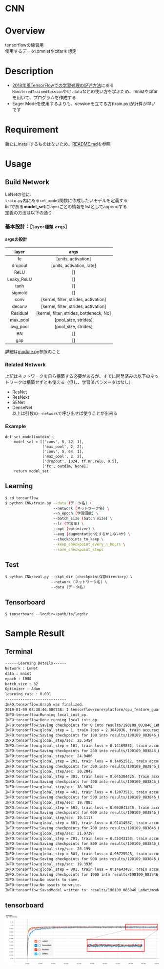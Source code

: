CNN
====

# Overview
tensorflowの練習用  
使用するデータはmnistやcifarを想定

# Description
- [2018年風TensorFlowでの学習処理の記述方法](http://ksksksks2.hatenadiary.jp/entry/20181008/1538994843)にある```MoniteredTrainedSession```や```tf.data```などの使い方を学ぶため、mnistやcifarを用いて、プログラムを作成する
- Eager Modeを使用するよりも、sessionを立てる方(train.py)が計算が早いです

# Requirement
新たにinstallするものはないため、[README.md](../README.md)を参照

# Usage
## Build Network
LeNetの他に、  
```train.py```内にある```set_model```関数に作成したいモデルを定義する  
listである**model_set**にlayerごとの情報をlistとしてappendする  
定義の方法は以下の通り  
### 基本設計：[`layer種類`,`args`]
#### argsの設計
| layer | args | 
|:-----------:|:-----------:|
| fc | [units, activation] |
| dropout | [units, activation, rate] | 
| ReLU | [] |
| Leaky_ReLU | [] |
| tanh | [] |
| sigmoid | [] |
| conv | [kernel, filter, strides, activation] |
| deconv | [kernel, filter, strides, activation] |
| Residual | [kernel, filter, strides, bottleneck, No] |
| max_pool | [pool_size, strides] |
| avg_pool | [pool_size, strides] |
| BN | [] |
| gap | [] |
詳細は[module.py](https://github.com/KNakane/tensorflow/blob/master/network/module.py)参照のこと

### Related Network
上記はネットワークを自ら構築する必要があるが、すでに開発済みの以下のネットワークは構築せずとも使える（但し、学習済パラメータはなし）
- ResNet
- ResNext
- SENet
- DenseNet  
以上は引数の```--network```で呼び出せば使うことが出来る

### Example
```
def set_model(outdim):
    model_set = [['conv', 5, 32, 1],
                 ['max_pool', 2, 2],
                 ['conv', 5, 64, 1],
                 ['max_pool', 2, 2],
                 ['dropout', 1024, tf.nn.relu, 0.5],
                 ['fc', outdim, None]]
    return model_set
```


## Learning
```bash
$ cd tensorflow
$ python CNN/train.py --data (データ名) \
                      --network (ネットワーク名) \
                      --n_epoch (学習回数) \
                      --batch_size (batch size) \
                      --lr (学習率) \
                      --opt (optimizer) \
                      --aug (augmentationをするかしないか) \
                      --checkpoints_to_keep \
                      --keep_checkpoint_every_n_hours \
                      --save_checkpoint_steps
```
## Test
```
$ python CNN/eval.py --ckpt_dir (checkpoint保存directory) \
                     --network (ネットワーク名) \
                     --data (データ名)
```

## Tensorboard
```
$ tensorboard --logdir=/path/to/logdir
```
 
# Sample Result
## Terminal
```bash
------Learning Details------
Network : LeNet
data : mnist
epoch : 1000
batch_size : 32
Optimizer : Adam
learning_rate : 0.001
----------------------------
INFO:tensorflow:Graph was finalized.
2019-01-09 08:38:46.580738: I tensorflow/core/platform/cpu_feature_guard.cc:141] Your CPU supports instructions that this TensorFlow binary was not compiled to use: AVX2 FMA
INFO:tensorflow:Running local_init_op.
INFO:tensorflow:Done running local_init_op.
INFO:tensorflow:Saving checkpoints for 0 into results/190109_083846_LeNet/model/model.ckpt.
INFO:tensorflow:global_step = 1, train loss = 2.3049936, train accuracy = 0.15625, test loss = 2.3102922, test accuracy = 0.104166664
INFO:tensorflow:Saving checkpoints for 100 into results/190109_083846_LeNet/model/model.ckpt.
INFO:tensorflow:global_step/sec: 25.5454
INFO:tensorflow:global_step = 101, train loss = 0.14169851, train accuracy = 0.9375, test loss = 0.49837124, test accuracy = 0.8541667 (3.915 sec)
INFO:tensorflow:Saving checkpoints for 200 into results/190109_083846_LeNet/model/model.ckpt.
INFO:tensorflow:global_step/sec: 24.0406
INFO:tensorflow:global_step = 201, train loss = 0.14052512, train accuracy = 0.90625, test loss = 0.32796296, test accuracy = 0.8958333 (4.160 sec)
INFO:tensorflow:Saving checkpoints for 300 into results/190109_083846_LeNet/model/model.ckpt.
INFO:tensorflow:global_step/sec: 20.2842
INFO:tensorflow:global_step = 301, train loss = 0.045304425, train accuracy = 1.0, test loss = 0.20235687, test accuracy = 0.9270833 (4.930 sec)
INFO:tensorflow:Saving checkpoints for 400 into results/190109_083846_LeNet/model/model.ckpt.
INFO:tensorflow:global_step/sec: 18.9074
INFO:tensorflow:global_step = 401, train loss = 0.12073513, train accuracy = 0.96875, test loss = 0.18668492, test accuracy = 0.9270833 (5.289 sec)
INFO:tensorflow:Saving checkpoints for 500 into results/190109_083846_LeNet/model/model.ckpt.
INFO:tensorflow:global_step/sec: 19.7883
INFO:tensorflow:global_step = 501, train loss = 0.053041346, train accuracy = 1.0, test loss = 0.120652616, test accuracy = 0.9479167 (5.054 sec)
INFO:tensorflow:Saving checkpoints for 600 into results/190109_083846_LeNet/model/model.ckpt.
INFO:tensorflow:global_step/sec: 19.1117
INFO:tensorflow:global_step = 601, train loss = 0.01414567, train accuracy = 1.0, test loss = 0.029330222, test accuracy = 0.9895833 (5.232 sec)
INFO:tensorflow:Saving checkpoints for 700 into results/190109_083846_LeNet/model/model.ckpt.
INFO:tensorflow:global_step/sec: 21.0739
INFO:tensorflow:global_step = 701, train loss = 0.35343158, train accuracy = 0.9375, test loss = 0.068792515, test accuracy = 0.96875 (4.745 sec)
INFO:tensorflow:Saving checkpoints for 800 into results/190109_083846_LeNet/model/model.ckpt.
INFO:tensorflow:global_step/sec: 20.199
INFO:tensorflow:global_step = 801, train loss = 0.08725928, train accuracy = 0.96875, test loss = 0.16032778, test accuracy = 0.9270833 (4.951 sec)
INFO:tensorflow:Saving checkpoints for 900 into results/190109_083846_LeNet/model/model.ckpt.
INFO:tensorflow:global_step/sec: 19.3936
INFO:tensorflow:global_step = 901, train loss = 0.14643487, train accuracy = 0.9375, test loss = 0.054370016, test accuracy = 0.9791667 (5.156 sec)
INFO:tensorflow:Saving checkpoints for 1000 into results/190109_083846_LeNet/model/model.ckpt.
INFO:tensorflow:No assets to save.
INFO:tensorflow:No assets to write.
INFO:tensorflow:SavedModel written to: results/190109_083846_LeNet/model/saved_model/saved_model.pb
```
## tensorboard
![代替テキスト](../sample_results/CNN/kuzushiji.png)